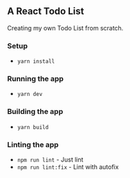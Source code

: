 ## A React Todo List

Creating my own Todo List from scratch.

### Setup
 - `yarn install`

### Running the app
 - `yarn dev`

### Building the app
 - `yarn build`

### Linting the app
 - `npm run lint` - Just lint
 - `npm run lint:fix` - Lint with autofix